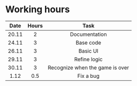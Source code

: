 # Working hours

| Date        | Hours           | Task  |
| :-------------: |:-------------:| :-----:|
| 20.11      | 2 | Documentation |
| 24.11 | 3 | Base code |
| 26.11 | 3 | Basic UI 
| 29.11 | 3 | Refine logic
| 30.11 | 3 | Recognize when the game is over
| 1.12 | 0.5 | Fix a bug
